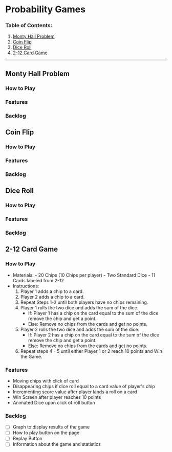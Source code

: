# Probability Games
### Table of Contents: 
1. [Monty Hall Problem](#Monty-Hall-Problem)
2. [Coin Flip](#Coin-Flip)
3. [Dice Roll](#Dice-Roll)
4. [2-12 Card Game](#2-12-Card-Game)
---
## Monty Hall Problem
### How to Play
### Features
### Backlog

## Coin Flip
### How to Play
### Features
### Backlog

## Dice Roll
### How to Play
### Features
### Backlog

## 2-12 Card Game
### How to Play
- Materials:
		- 20 Chips (10 Chips per player)
		- Two Standard Dice
		- 11 Cards labeled from 2-12
- Instructions:
	1. Player 1 adds a chip to a card.
	2. Player 2 adds a chip to a card.
	3. Repeat Steps 1-2 until both players have no chips remaining.
	4. Player 1 rolls the two dice and adds the sum of the dice.
		  - If: Player 1 has a chip on the card equal to the sum of the dice remove the chip and get a point.
		  - Else: Remove no chips from the cards and get no points.
	5. Player 2 rolls the two dice and adds the sum of the dice.
		  - If: Player 2 has a chip on the card equal to the sum of the dice remove the chip and get a point.
		  - Else: Remove no chips from the cards and get no points.
	6. Repeat steps 4 - 5 until either Player 1 or 2 reach 10
		   points and Win the Game.
### Features
- Moving chips with click of card
- Disappearing chips if dice roll equal to a card value of player's chip
- Incrementing score value after player lands a roll on a card
- Win Screen after player reaches 10 points
- Animated Dice upon click of roll button
### Backlog
 - [ ] Graph to display results of the game
 - [ ] How to play button on the page
 - [ ] Replay Button
 - [ ] Information about the game and statistics
